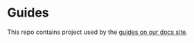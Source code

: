 # Guides

This repo contains project used by the [guides on our docs site](https://docs.nuon.co/guides).
